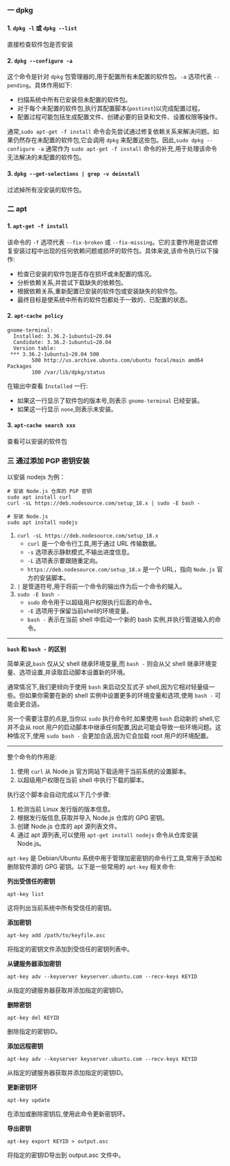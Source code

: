 ### 一 dpkg

#### 1. `dpkg -l` 或  `dpkg --list`

直接检查软件包是否安装



#### 2. `dpkg --configure -a`

这个命令是针对 `dpkg` 包管理器的,用于配置所有未配置的软件包。`-a` 选项代表 `--pending`。具体作用如下:

- 扫描系统中所有已安装但未配置的软件包。
- 对于每个未配置的软件包,执行其配置脚本(`postinst`)以完成配置过程。
- 配置过程可能包括生成配置文件、创建必要的目录和文件、设置权限等操作。

通常,`sudo apt-get -f install` 命令会先尝试通过修复依赖关系来解决问题。如果仍然存在未配置的软件包,它会调用 `dpkg` 来配置这些包。因此,`sudo dpkg --configure -a` 通常作为 `sudo apt-get -f install` 命令的补充,用于处理该命令无法解决的未配置的软件包。



#### 3. `dpkg --get-selections | grep -v deinstall`

过滤掉所有没安装的软件包。



### 二 apt

#### 1. `apt-get -f install`

该命令的 `-f` 选项代表 `--fix-broken` 或 `--fix-missing`。它的主要作用是尝试修复安装过程中出现的任何依赖问题或损坏的软件包。具体来说,该命令执行以下操作:

- 检查已安装的软件包是否存在损坏或未配置的情况。
- 分析依赖关系,并尝试下载缺失的依赖包。
- 根据依赖关系,重新配置已安装的软件包或安装缺失的软件包。
- 最终目标是使系统中所有的软件包都处于一致的、已配置的状态。



#### 2. `apt-cache policy`

```shell
gnome-terminal:
  Installed: 3.36.2-1ubuntu1~20.04
  Candidate: 3.36.2-1ubuntu1~20.04
  Version table:
 *** 3.36.2-1ubuntu1~20.04 500
        500 http://us.archive.ubuntu.com/ubuntu focal/main amd64 Packages
        100 /var/lib/dpkg/status
```

在输出中查看 `Installed` 一行:

- 如果这一行显示了软件包的版本号,则表示 `gnome-terminal` 已经安装。
- 如果这一行显示 `none`,则表示未安装。



#### 3. `apt-cache search xxx`

查看可以安装的软件包





### 三 通过添加 PGP 密钥安装

以安装 nodejs 为例：

```shell
# 安装 Node.js 仓库的 PGP 密钥
sudo apt install curl
curl -sL https://deb.nodesource.com/setup_18.x | sudo -E bash -

# 安装 Node.js
sudo apt install nodejs
```

1. `curl -sL https://deb.nodesource.com/setup_18.x`
   - `curl` 是一个命令行工具,用于通过 URL 传输数据。
   - `-s` 选项表示静默模式,不输出进度信息。
   - `-L` 选项表示要跟随重定向。
   - `https://deb.nodesource.com/setup_18.x` 是一个 URL，指向 `Node.js` 官方的安装脚本。
2. `|` 是管道符号,用于将前一个命令的输出作为后一个命令的输入。
3. `sudo -E bash -`
   - `sudo` 命令用于以超级用户权限执行后面的命令。
   - `-E` 选项用于保留当前shell的环境变量。
   - `bash -` 表示在当前 shell 中启动一个新的 bash 实例,并执行管道输入的命令。

---

**`bash` 和 `bash -` 的区别** 

简单来说,`bash` 仅从父 shell 继承环境变量,而 `bash -` 则会从父 shell 继承环境变量、选项设置,并读取启动脚本设置新的环境。

通常情况下,我们更倾向于使用 `bash` 来启动交互式子 shell,因为它相对轻量级一些。但如果你需要在新的 shell 实例中设置更多的环境变量和选项,使用 `bash -` 可能会更合适。

另一个需要注意的点是,当你以 `sudo` 执行命令时,如果使用 `bash` 启动新的 shell,它并不会从 root 用户的启动脚本中继承任何配置,因此可能会导致一些环境问题。这种情况下,使用 `sudo bash -` 会更加合适,因为它会加载 root 用户的环境配置。

---

整个命令的作用是:

1. 使用 `curl` 从 Node.js 官方网站下载适用于当前系统的设置脚本。
2. 以超级用户权限在当前 shell 中执行下载的脚本。

执行这个脚本会自动完成以下几个步骤:

1. 检测当前 Linux 发行版的版本信息。
2. 根据发行版信息,获取并导入 Node.js 仓库的 GPG 密钥。
3. 创建 Node.js 仓库的 apt 源列表文件。
4. 通过 apt 源列表,可以使用 `apt-get install nodejs` 命令从仓库安装 Node.js。



`apt-key` 是 Debian/Ubuntu 系统中用于管理加密密钥的命令行工具,常用于添加和删除软件源的 GPG 密钥。以下是一些常用的 `apt-key` 相关命令:

**列出受信任的密钥**

```
apt-key list
```

这将列出当前系统中所有受信任的密钥。

**添加密钥**

```
apt-key add /path/to/keyfile.asc
```

将指定的密钥文件添加到受信任的密钥列表中。

**从键服务器添加密钥**

```
apt-key adv --keyserver keyserver.ubuntu.com --recv-keys KEYID
```

从指定的键服务器获取并添加指定的密钥ID。

**删除密钥**

```
apt-key del KEYID
```

删除指定的密钥ID。

**添加远程密钥**

```
apt-key adv --keyserver keyserver.ubuntu.com --recv-keys KEYID
```

从指定的键服务器获取并添加指定的密钥ID。

**更新密钥环**

```
apt-key update
```

在添加或删除密钥后,使用此命令更新密钥环。

**导出密钥**

```
apt-key export KEYID > output.asc
```

将指定的密钥ID导出到 output.asc 文件中。





